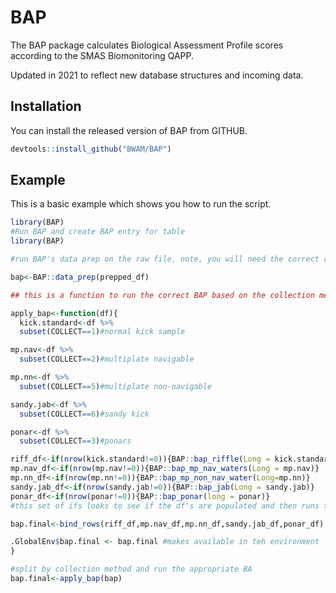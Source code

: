 
# BAP

<!-- badges: start -->
<!-- badges: end -->

The BAP package calculates Biological Assessment Profile scores according to the SMAS Biomonitoring QAPP. 

Updated in 2021 to reflect new database structures and incoming data.

## Installation

You can install the released version of BAP from GITHUB.

``` r
devtools::install_github("BWAM/BAP")
```

## Example

This is a basic example which shows you how to run the script.

``` r
library(BAP)
#Run BAP and create BAP entry for table
library(BAP)

#run BAP's data prep on the raw file, note, you will need the correct column headers, #see the template file: Mosher_Request_1_6_17.csv

bap<-BAP::data_prep(prepped_df)

## this is a function to run the correct BAP based on the collection method

apply_bap<-function(df){
  kick.standard<-df %>% 
  subset(COLLECT==1)#normal kick sample

mp.nav<-df %>% 
  subset(COLLECT==2)#multiplate navigable

mp.nn<-df %>% 
  subset(COLLECT==5)#multiplate non-navigable

sandy.jab<-df %>% 
  subset(COLLECT==6)#sandy kick

ponar<-df %>% 
  subset(COLLECT==3)#ponars

riff_df<-if(nrow(kick.standard!=0)){BAP::bap_riffle(Long = kick.standard)}
mp.nav_df<-if(nrow(mp.nav!=0)){BAP::bap_mp_nav_waters(Long = mp.nav)}
mp.nn_df<-if(nrow(mp.nn!=0)){BAP::bap_mp_non_nav_water(Long=mp.nn)}
sandy.jab_df<-if(nrow(sandy.jab!=0)){BAP::bap_jab(Long = sandy.jab)}
ponar_df<-if(nrow(ponar!=0)){BAP::bap_ponar(long = ponar)}
#this set of ifs looks to see if the df's are populated and then runs the appropriate #metrics

bap.final<-bind_rows(riff_df,mp.nav_df,mp.nn_df,sandy.jab_df,ponar_df) #binds them all

.GlobalEnv$bap.final <- bap.final #makes available in teh environment
}

#split by collection method and run the appropriate BA
bap.final<-apply_bap(bap)



```

